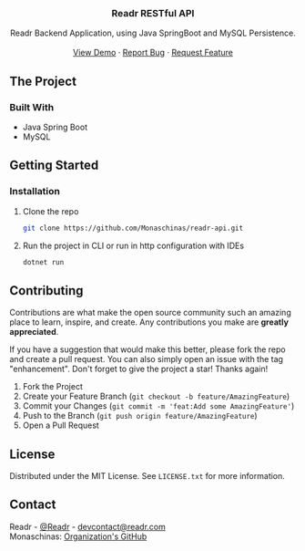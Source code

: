 <br />
<div align="center">
  <h3 align="center">Readr RESTful API</h3>
  <p align="center">
    Readr Backend Application, using Java SpringBoot and MySQL Persistence.
    <br />
    <br />
    <a href="https://github.com/Monaschinas/readr-api/" target="_blank">View Demo</a>
    ·
    <a href="https://github.com/Monaschinas/readr-api/issues" target="_blank">Report Bug</a>
    ·
    <a href="https://github.com/Monaschinas/readr-api/pulls" target="_blank">Request Feature</a>
  </p>
</div>

## The Project

### Built With
* Java Spring Boot
* MySQL

<!-- GETTING STARTED -->
## Getting Started
### Installation
1. Clone the repo
   ```sh
   git clone https://github.com/Monaschinas/readr-api.git
   ```
2. Run the project in CLI or run in http configuration with IDEs
   ```sh
   dotnet run
   ```

<!-- CONTRIBUTING -->
## Contributing

Contributions are what make the open source community such an amazing place to learn, inspire, and create. Any contributions you make are **greatly appreciated**.

If you have a suggestion that would make this better, please fork the repo and create a pull request. You can also simply open an issue with the tag "enhancement".
Don't forget to give the project a star! Thanks again!

1. Fork the Project
2. Create your Feature Branch (`git checkout -b feature/AmazingFeature`)
3. Commit your Changes (`git commit -m 'feat:Add some AmazingFeature'`)
4. Push to the Branch (`git push origin feature/AmazingFeature`)
5. Open a Pull Request


<!-- LICENSE -->
## License
Distributed under the MIT License. See `LICENSE.txt` for more information.

<!-- CONTACT -->
## Contact
Readr - [@Readr](https://twitter.com/readr) - devcontact@readr.com
<br />
Monaschinas: [Organization's GitHub](https://github.com/Monaschinas)

